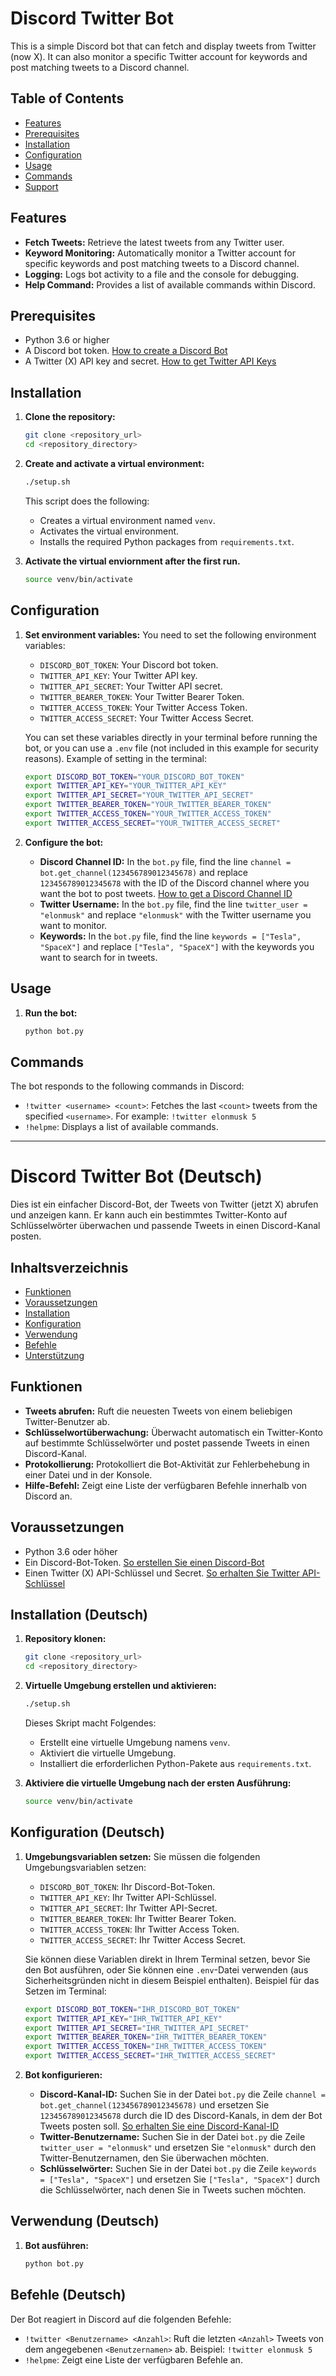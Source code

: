 # Discord Twitter Bot

This is a simple Discord bot that can fetch and display tweets from Twitter (now X).  It can also monitor a specific Twitter account for keywords and post matching tweets to a Discord channel.

## Table of Contents

*   [Features](#features)
*   [Prerequisites](#prerequisites)
*   [Installation](#installation)
*   [Configuration](#configuration)
*   [Usage](#usage)
*   [Commands](#commands)
*   [Support](#support)

## Features

*   **Fetch Tweets:** Retrieve the latest tweets from any Twitter user.
*   **Keyword Monitoring:**  Automatically monitor a Twitter account for specific keywords and post matching tweets to a Discord channel.
*   **Logging:**  Logs bot activity to a file and the console for debugging.
*   **Help Command:** Provides a list of available commands within Discord.

## Prerequisites

*   Python 3.6 or higher
*   A Discord bot token. [How to create a Discord Bot](https://discordpy.readthedocs.io/en/latest/discord.html)
*   A Twitter (X) API key and secret. [How to get Twitter API Keys](https://developer.twitter.com/en/docs/twitter-api/getting-started/getting-access-to-the-twitter-api)

## Installation

1.  **Clone the repository:**
    ```bash
    git clone <repository_url>
    cd <repository_directory>
    ```

2.  **Create and activate a virtual environment:**
    ```bash
    ./setup.sh
    ```
    This script does the following:
    * Creates a virtual environment named `venv`.
    * Activates the virtual environment.
    * Installs the required Python packages from `requirements.txt`.

3. **Activate the virtual enviornment after the first run.**

    ```bash
    source venv/bin/activate
    ```

## Configuration

1.  **Set environment variables:** You need to set the following environment variables:

    *   `DISCORD_BOT_TOKEN`: Your Discord bot token.
    *   `TWITTER_API_KEY`: Your Twitter API key.
    *   `TWITTER_API_SECRET`: Your Twitter API secret.
    *   `TWITTER_BEARER_TOKEN`: Your Twitter Bearer Token.
    *   `TWITTER_ACCESS_TOKEN`: Your Twitter Access Token.
    *   `TWITTER_ACCESS_SECRET`: Your Twitter Access Secret.

    You can set these variables directly in your terminal before running the bot, or you can use a `.env` file (not included in this example for security reasons).  Example of setting in the terminal:

    ```bash
    export DISCORD_BOT_TOKEN="YOUR_DISCORD_BOT_TOKEN"
    export TWITTER_API_KEY="YOUR_TWITTER_API_KEY"
    export TWITTER_API_SECRET="YOUR_TWITTER_API_SECRET"
    export TWITTER_BEARER_TOKEN="YOUR_TWITTER_BEARER_TOKEN"
    export TWITTER_ACCESS_TOKEN="YOUR_TWITTER_ACCESS_TOKEN"
    export TWITTER_ACCESS_SECRET="YOUR_TWITTER_ACCESS_SECRET"

    ```

2.  **Configure the bot:**

    *   **Discord Channel ID:**  In the `bot.py` file, find the line `channel = bot.get_channel(123456789012345678)` and replace `123456789012345678` with the ID of the Discord channel where you want the bot to post tweets.  [How to get a Discord Channel ID](https://support.discord.com/hc/en-us/articles/206346498-Where-can-I-find-my-User-Server-Message-ID-)
    *   **Twitter Username:** In the `bot.py` file, find the line `twitter_user = "elonmusk"` and replace `"elonmusk"` with the Twitter username you want to monitor.
    *   **Keywords:** In the `bot.py` file, find the line `keywords = ["Tesla", "SpaceX"]` and replace `["Tesla", "SpaceX"]` with the keywords you want to search for in tweets.

## Usage

1.  **Run the bot:**

    ```bash
    python bot.py
    ```

## Commands

The bot responds to the following commands in Discord:

*   `!twitter <username> <count>`:  Fetches the last `<count>` tweets from the specified `<username>`.  For example: `!twitter elonmusk 5`
*   `!helpme`: Displays a list of available commands.


---

# Discord Twitter Bot (Deutsch)

Dies ist ein einfacher Discord-Bot, der Tweets von Twitter (jetzt X) abrufen und anzeigen kann. Er kann auch ein bestimmtes Twitter-Konto auf Schlüsselwörter überwachen und passende Tweets in einen Discord-Kanal posten.

## Inhaltsverzeichnis

*   [Funktionen](#funktionen)
*   [Voraussetzungen](#voraussetzungen)
*   [Installation](#installation-deutsch)
*   [Konfiguration](#konfiguration-deutsch)
*   [Verwendung](#verwendung-deutsch)
*   [Befehle](#befehle-deutsch)
*   [Unterstützung](#unterstützung-deutsch)

## Funktionen

*   **Tweets abrufen:** Ruft die neuesten Tweets von einem beliebigen Twitter-Benutzer ab.
*   **Schlüsselwortüberwachung:** Überwacht automatisch ein Twitter-Konto auf bestimmte Schlüsselwörter und postet passende Tweets in einen Discord-Kanal.
*   **Protokollierung:** Protokolliert die Bot-Aktivität zur Fehlerbehebung in einer Datei und in der Konsole.
*   **Hilfe-Befehl:** Zeigt eine Liste der verfügbaren Befehle innerhalb von Discord an.

## Voraussetzungen

*   Python 3.6 oder höher
*   Ein Discord-Bot-Token. [So erstellen Sie einen Discord-Bot](https://discordpy.readthedocs.io/en/latest/discord.html)
*   Einen Twitter (X) API-Schlüssel und Secret. [So erhalten Sie Twitter API-Schlüssel](https://developer.twitter.com/en/docs/twitter-api/getting-started/getting-access-to-the-twitter-api)

## Installation (Deutsch)

1.  **Repository klonen:**
    ```bash
    git clone <repository_url>
    cd <repository_directory>
    ```

2.  **Virtuelle Umgebung erstellen und aktivieren:**
    ```bash
    ./setup.sh
    ```
    Dieses Skript macht Folgendes:
    * Erstellt eine virtuelle Umgebung namens `venv`.
    * Aktiviert die virtuelle Umgebung.
    * Installiert die erforderlichen Python-Pakete aus `requirements.txt`.

3. **Aktiviere die virtuelle Umgebung nach der ersten Ausführung:**

    ```bash
    source venv/bin/activate
    ```

## Konfiguration (Deutsch)

1.  **Umgebungsvariablen setzen:** Sie müssen die folgenden Umgebungsvariablen setzen:

    *   `DISCORD_BOT_TOKEN`: Ihr Discord-Bot-Token.
    *   `TWITTER_API_KEY`: Ihr Twitter API-Schlüssel.
    *   `TWITTER_API_SECRET`: Ihr Twitter API-Secret.
    *   `TWITTER_BEARER_TOKEN`: Ihr Twitter Bearer Token.
    *   `TWITTER_ACCESS_TOKEN`: Ihr Twitter Access Token.
    *   `TWITTER_ACCESS_SECRET`: Ihr Twitter Access Secret.

    Sie können diese Variablen direkt in Ihrem Terminal setzen, bevor Sie den Bot ausführen, oder Sie können eine `.env`-Datei verwenden (aus Sicherheitsgründen nicht in diesem Beispiel enthalten). Beispiel für das Setzen im Terminal:

    ```bash
    export DISCORD_BOT_TOKEN="IHR_DISCORD_BOT_TOKEN"
    export TWITTER_API_KEY="IHR_TWITTER_API_KEY"
    export TWITTER_API_SECRET="IHR_TWITTER_API_SECRET"
    export TWITTER_BEARER_TOKEN="IHR_TWITTER_BEARER_TOKEN"
    export TWITTER_ACCESS_TOKEN="IHR_TWITTER_ACCESS_TOKEN"
    export TWITTER_ACCESS_SECRET="IHR_TWITTER_ACCESS_SECRET"
    ```

2.  **Bot konfigurieren:**

    *   **Discord-Kanal-ID:** Suchen Sie in der Datei `bot.py` die Zeile `channel = bot.get_channel(123456789012345678)` und ersetzen Sie `123456789012345678` durch die ID des Discord-Kanals, in dem der Bot Tweets posten soll. [So erhalten Sie eine Discord-Kanal-ID](https://support.discord.com/hc/en-us/articles/206346498-Where-can-I-find-my-User-Server-Message-ID-)
    *   **Twitter-Benutzername:** Suchen Sie in der Datei `bot.py` die Zeile `twitter_user = "elonmusk"` und ersetzen Sie `"elonmusk"` durch den Twitter-Benutzernamen, den Sie überwachen möchten.
    *   **Schlüsselwörter:** Suchen Sie in der Datei `bot.py` die Zeile `keywords = ["Tesla", "SpaceX"]` und ersetzen Sie `["Tesla", "SpaceX"]` durch die Schlüsselwörter, nach denen Sie in Tweets suchen möchten.

## Verwendung (Deutsch)

1.  **Bot ausführen:**

    ```bash
    python bot.py
    ```

## Befehle (Deutsch)

Der Bot reagiert in Discord auf die folgenden Befehle:

*   `!twitter <Benutzername> <Anzahl>`: Ruft die letzten `<Anzahl>` Tweets von dem angegebenen `<Benutzernamen>` ab. Beispiel: `!twitter elonmusk 5`
*   `!helpme`: Zeigt eine Liste der verfügbaren Befehle an.

